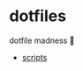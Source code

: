 # dotfiles

dotfile madness 🍘

- [scripts](https://github.com/aditya-K2/dot/tree/master/scripts/scripts)
